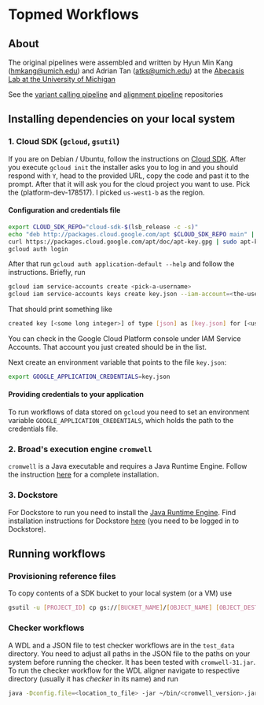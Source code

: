 # Topmed Workflows

## About
The original pipelines were assembled and written by Hyun Min Kang (hmkang@umich.edu) and Adrian Tan (atks@umich.edu) 
at the [Abecasis Lab at the University of Michigan](https://genome.sph.umich.edu/wiki/Abecasis_Lab)

See the [variant calling pipeline](https://github.com/statgen/topmed_freeze3_calling) and [alignment pipeline](https://github.com/statgen/docker-alignment) repositories

## Installing dependencies on your local system

### 1. Cloud SDK (`gcloud`, `gsutil`)
If you are on Debian / Ubuntu, follow the instructions on [Cloud SDK](https://cloud.google.com/sdk/downloads#apt-get). 
After you execute `gcloud init` the installer asks you to log in and you should respond with `Y`, head to the provided URL, copy the code and past it to the prompt. After that it will ask you for the cloud project you want to use. Pick the (platform-dev-178517). I picked `us-west1-b` as the region.

#### Configuration and credentials file
```bash
export CLOUD_SDK_REPO="cloud-sdk-$(lsb_release -c -s)"
echo "deb http://packages.cloud.google.com/apt $CLOUD_SDK_REPO main" | sudo tee -a /etc/apt/sources.list.d/google-cloud-sdk.list
curl https://packages.cloud.google.com/apt/doc/apt-key.gpg | sudo apt-key add -
gcloud auth login
```
After that run `gcloud auth application-default --help` and follow the instructions. Briefly, run
```bash
gcloud iam service-accounts create <pick-a-username>
gcloud iam service-accounts keys create key.json --iam-account=<the-username-you-just-picked>@<your-service-account-name>.iam.gserviceaccount.com
```

That should print something like 
```bash
created key [<some long integer>] of type [json] as [key.json] for [<username-you-picked>@<your-service-account-name>.iam.gserviceaccount.com]
```
You can check in the Google Cloud Platform console under IAM Service Accounts. That account you just created should be in the list.

Next create an environment variable that points to the file `key.json`:
```bash
export GOOGLE_APPLICATION_CREDENTIALS=key.json
```

#### Providing credentials to your application
To run workflows of data stored on `gcloud` you need to set an environment variable `GOOGLE_APPLICATION_CREDENTIALS`, which holds the path to the credentials file.

### 2. Broad's execution engine `cromwell`
`cromwell` is a Java executable and requires a Java Runtime Engine. Follow the instruction [here](http://cromwell.readthedocs.io/en/develop/tutorials/FiveMinuteIntro/) for a complete installation.

### 3. Dockstore
For Dockstore to run you need to install the [Java Runtime Engine](https://www.digitalocean.com/community/tutorials/how-to-install-java-with-apt-get-on-ubuntu-16-04). Find installation instructions for Dockstore [here](https://dockstore.org/onboarding) (you need to be logged in to Dockstore).

## Running workflows

### Provisioning reference files
To copy contents of a SDK bucket to your local system (or a VM) use
```bash
gsutil -u [PROJECT_ID] cp gs://[BUCKET_NAME]/[OBJECT_NAME] [OBJECT_DESTINATION]
```

### Checker workflows


A WDL and a JSON file to test checker workflows are in the `test_data` directory. You need to adjust all paths in the JSON file to the paths on your system before running the checker. It has been tested with `cromwell-31.jar`. To run the checker workflow for the WDL aligner navigate to respective directory (usually it has _checker_ in its name) and run
```bash
java -Dconfig.file=<location_to_file> -jar ~/bin/<cromwell_version>.jar run <checker-workflow>.wdl -i  <checker-workflow>.json
```



